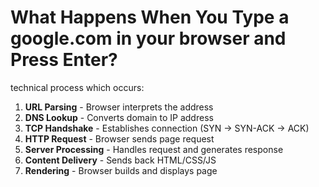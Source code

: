 # What Happens When You Type a google.com in your browser and Press Enter?

technical process which occurs:

1. **URL Parsing** - Browser interprets the address
2. **DNS Lookup** - Converts domain to IP address
3. **TCP Handshake** - Establishes connection (SYN → SYN-ACK → ACK)
4. **HTTP Request** - Browser sends page request
5. **Server Processing** - Handles request and generates response
6. **Content Delivery** - Sends back HTML/CSS/JS
7. **Rendering** - Browser builds and displays page

